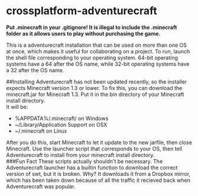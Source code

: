 crossplatform-adventurecraft
============================

__Put .minecraft in your .gitignore! It is illegal to include the .minecraft folder as it allows users to play without
purchasing the game.__

This is a adventurecraft installation that can be used on more than one OS at once, which makes it useful for collaborating on a project.
To run, launch the shell file corresponding to your operating system. 64-bit operating systems have a 64 after the OS name, while 32-bit 
operating systems have a 32 after the OS name.  

##Installing
Adventurecraft has not been updated recently, so the installer expects Minecraft version 1.3 or lower. To fix this,
you can download the minecraft.jar for Minecraft 1.3. Put it in the bin directory of your Minecraft install directory.  
It will be:  
* %APPDATA%/.minecraft/ on Windows
* ~/Library/Application Support on OSX
* ~/.minecraft on Linux  

After you do this, start Minecraft to let it update to the new jarfile, then close Minecraft. Use the launcher script
that corresponds to your OS, then tell Adventurecraft to install from your minecraft install directory.  
###Fun Fact
These scripts actually shouldn't be necessary. The Adventurecraft launcher has a builtin function to download the correct version of swt, but it is broken. Why? It downloads it from a Dropbox mirror, which has been taken down because of all the traffic it recieved back when Adventurecraft was popular.
